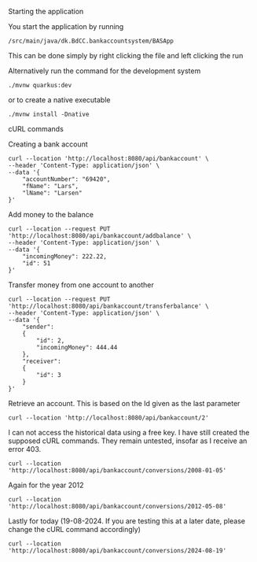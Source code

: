 Starting the application



You start the application by running 

```
/src/main/java/dk.BdCC.bankaccountsystem/BASApp
```

This can be done simply by right clicking the file and left clicking the run

Alternatively run the command for the development system

```
./mvnw quarkus:dev
``` 
or to create a native executable
```
./mvnw install -Dnative
```


cURL commands

Creating a bank account

```
curl --location 'http://localhost:8080/api/bankaccount' \
--header 'Content-Type: application/json' \
--data '{
    "accountNumber": "69420",
    "fName": "Lars",
    "lName": "Larsen"
}'
```

Add money to the balance

```
curl --location --request PUT 'http://localhost:8080/api/bankaccount/addbalance' \
--header 'Content-Type: application/json' \
--data '{
    "incomingMoney": 222.22,
    "id": 51
}'
```

Transfer money from one account to another

```
curl --location --request PUT 'http://localhost:8080/api/bankaccount/transferbalance' \
--header 'Content-Type: application/json' \
--data '{
    "sender":
    {
        "id": 2,
        "incomingMoney": 444.44
    },
    "receiver":
    {
        "id": 3
    }
}'
```

Retrieve an account. This is based on the Id given as the last parameter

```
curl --location 'http://localhost:8080/api/bankaccount/2'
```

I can not access the historical data using a free key. I have still created the supposed cURL commands. They remain untested, insofar as I receive an error 403.

```
curl --location 'http://localhost:8080/api/bankaccount/conversions/2008-01-05'
```

Again for the year 2012

```
curl --location 'http://localhost:8080/api/bankaccount/conversions/2012-05-08'
```

Lastly for today (19-08-2024. If you are testing this at a later date, please change the cURL command accordingly)

```
curl --location 'http://localhost:8080/api/bankaccount/conversions/2024-08-19'
```